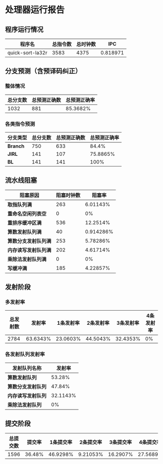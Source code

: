 # 处理器运行报告
## 程序运行情况
|程序名|总指令数|总时钟数|IPC|
|---|---|---|---|
|quick-sort-la32r|3583|4375|0.818971|

## 分支预测（含预译码纠正）
### 整体情况
|总分支数|总预测正确数|总预测正确率|
|---|---|---|
|1032|881|85.3682%|

### 各类指令预测
|分支类型|总分支数|总预测正确数|总预测正确率|
|---|---|---|---|
|**Branch**| 750 | 633 | 84.4%|
|**JIRL**| 141 | 107 | 75.8865%|
|**BL**| 141 | 141 | 100%|

## 流水线阻塞
|阻塞原因|阻塞时钟数|阻塞率|
|---|---|---|
|**取指队列满**| 263 | 6.01143%|
|**重命名空闲列表空**|0 | 0%|
|**重排序缓冲区满**|536 | 12.2514%|
|**算数发射队列满**|40 | 0.914286%|
|**算数分支发射队列满**|253 | 5.78286%|
|**内存读写发射队列满**|202 | 4.61714%|
|**乘除法发射队列满**|0 | 0%|
|**写缓冲满**|185 | 4.22857%|

## 发射阶段
### 多发射率
|总发射数|发射率|1条发射率|2条发射率|3条发射率|4条发射率|
|---|---|---|---|---|---|
|2784|63.6343%|23.0603%|44.5043%|32.4353%|0%|

### 各发射队列发射率
|发射队列名称|发射率|
|---|---|
|**算数发射队列**|53.28%|
|**算数分支发射队列**|47.84%|
|**内存读写发射队列**|32.1143%|
|**乘除法发射队列**|0%|

## 提交阶段
|总提交数|提交率|1条提交率|2条提交率|3条提交率|4条提交率|
|---|---|---|---|---|---|
|1596|36.48%|46.9298%|9.21053%|16.2907%|27.5689%|
